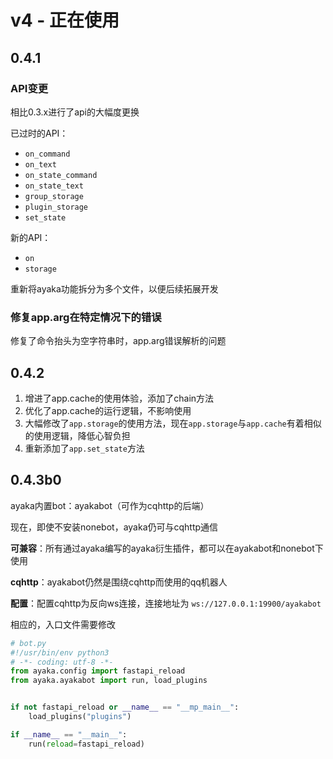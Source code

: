 # v4 - 正在使用

## 0.4.1 

### API变更

相比0.3.x进行了api的大幅度更换

已过时的API：

- `on_command`
- `on_text`
- `on_state_command`
- `on_state_text`
- `group_storage`
- `plugin_storage`
- `set_state`

新的API：

- `on`
- `storage`

重新将ayaka功能拆分为多个文件，以便后续拓展开发

### 修复app.arg在特定情况下的错误

修复了命令抬头为空字符串时，app.arg错误解析的问题   

## 0.4.2 

1. 增进了app.cache的使用体验，添加了chain方法
2. 优化了app.cache的运行逻辑，不影响使用
3. 大幅修改了`app.storage`的使用方法，现在`app.storage`与`app.cache`有着相似的使用逻辑，降低心智负担
4. 重新添加了`app.set_state`方法

## 0.4.3b0

ayaka内置bot：ayakabot（可作为cqhttp的后端）

现在，即使不安装nonebot，ayaka仍可与cqhttp通信

**可兼容**：所有通过ayaka编写的ayaka衍生插件，都可以在ayakabot和nonebot下使用

**cqhttp**：ayakabot仍然是围绕cqhttp而使用的qq机器人

**配置**：配置cqhttp为反向ws连接，连接地址为 `ws://127.0.0.1:19900/ayakabot`

相应的，入口文件需要修改

```py
# bot.py
#!/usr/bin/env python3
# -*- coding: utf-8 -*-
from ayaka.config import fastapi_reload
from ayaka.ayakabot import run, load_plugins


if not fastapi_reload or __name__ == "__mp_main__":
    load_plugins("plugins")

if __name__ == "__main__":
    run(reload=fastapi_reload)
```


